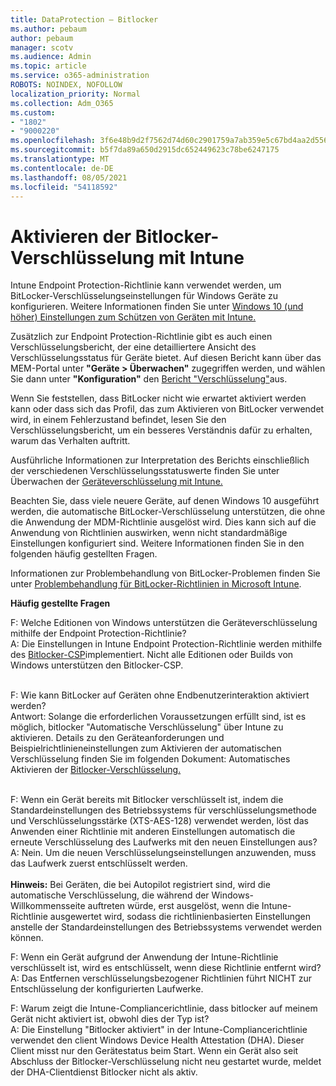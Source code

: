 ```yaml
---
title: DataProtection – Bitlocker
ms.author: pebaum
author: pebaum
manager: scotv
ms.audience: Admin
ms.topic: article
ms.service: o365-administration
ROBOTS: NOINDEX, NOFOLLOW
localization_priority: Normal
ms.collection: Adm_O365
ms.custom:
- "1802"
- "9000220"
ms.openlocfilehash: 3f6e48b9d2f7562d74d60c2901759a7ab359e5c67bd4aa2d556d941a41ab680c
ms.sourcegitcommit: b5f7da89a650d2915dc652449623c78be6247175
ms.translationtype: MT
ms.contentlocale: de-DE
ms.lasthandoff: 08/05/2021
ms.locfileid: "54118592"
---
```

# <a name="enabling-bitlocker-encryption-with-intune"></a>Aktivieren der Bitlocker-Verschlüsselung mit Intune

Intune Endpoint Protection-Richtlinie kann verwendet werden, um BitLocker-Verschlüsselungseinstellungen für Windows Geräte zu konfigurieren. Weitere Informationen finden Sie unter [Windows 10 (und höher) Einstellungen zum Schützen von Geräten mit Intune.](https://docs.microsoft.com/intune/endpoint-protection-windows-10#windows-encryption)

Zusätzlich zur Endpoint Protection-Richtlinie gibt es auch einen Verschlüsselungsbericht, der eine detailliertere Ansicht des Verschlüsselungsstatus für Geräte bietet. Auf diesen Bericht kann über das MEM-Portal unter **"Geräte > Überwachen"** zugegriffen werden, und wählen Sie dann unter **"Konfiguration"** den [Bericht "Verschlüsselung"](https://endpoint.microsoft.com/#blade/Microsoft_Intune_DeviceSettings/DevicesMonitorMenu/encryptionReport)aus.

Wenn Sie feststellen, dass BitLocker nicht wie erwartet aktiviert werden kann oder dass sich das Profil, das zum Aktivieren von BitLocker verwendet wird, in einem Fehlerzustand befindet, lesen Sie den Verschlüsselungsbericht, um ein besseres Verständnis dafür zu erhalten, warum das Verhalten auftritt.

Ausführliche Informationen zur Interpretation des Berichts einschließlich der verschiedenen Verschlüsselungsstatuswerte finden Sie unter Überwachen der [Geräteverschlüsselung mit Intune.](https://docs.microsoft.com/mem/intune/protect/encryption-monitor)

Beachten Sie, dass viele neuere Geräte, auf denen Windows 10 ausgeführt werden, die automatische BitLocker-Verschlüsselung unterstützen, die ohne die Anwendung der MDM-Richtlinie ausgelöst wird. Dies kann sich auf die Anwendung von Richtlinien auswirken, wenn nicht standardmäßige Einstellungen konfiguriert sind. Weitere Informationen finden Sie in den folgenden häufig gestellten Fragen.

Informationen zur Problembehandlung von BitLocker-Problemen finden Sie unter [Problembehandlung für BitLocker-Richtlinien in Microsoft Intune](https://docs.microsoft.com/intune/protect/troubleshoot-bitlocker-policies).
 
 
**Häufig gestellte Fragen**

F: Welche Editionen von Windows unterstützen die Geräteverschlüsselung mithilfe der Endpoint Protection-Richtlinie?<br>
A: Die Einstellungen in Intune Endpoint Protection-Richtlinie werden mithilfe des [Bitlocker-CSP](https://docs.microsoft.com/windows/client-management/mdm/bitlocker-csp)implementiert. Nicht alle Editionen oder Builds von Windows unterstützen den Bitlocker-CSP. <br><br>

F: Wie kann BitLocker auf Geräten ohne Endbenutzerinteraktion aktiviert werden?<br>
Antwort: Solange die erforderlichen Voraussetzungen erfüllt sind, ist es möglich, bitlocker "Automatische Verschlüsselung" über Intune zu aktivieren. Details zu den Geräteanforderungen und Beispielrichtlinieneinstellungen zum Aktivieren der automatischen Verschlüsselung finden Sie im folgenden Dokument: Automatisches Aktivieren der [Bitlocker-Verschlüsselung.](https://docs.microsoft.com/mem/intune/protect/encrypt-devices#silently-enable-bitlocker-on-devices) <br><br>

F: Wenn ein Gerät bereits mit Bitlocker verschlüsselt ist, indem die Standardeinstellungen des Betriebssystems für verschlüsselungsmethode und Verschlüsselungsstärke (XTS-AES-128) verwendet werden, löst das Anwenden einer Richtlinie mit anderen Einstellungen automatisch die erneute Verschlüsselung des Laufwerks mit den neuen Einstellungen aus?<br>
A: Nein. Um die neuen Verschlüsselungseinstellungen anzuwenden, muss das Laufwerk zuerst entschlüsselt werden.<br><br>
**Hinweis:** Bei Geräten, die bei Autopilot registriert sind, wird die automatische Verschlüsselung, die während der Windows-Willkommensseite auftreten würde, erst ausgelöst, wenn die Intune-Richtlinie ausgewertet wird, sodass die richtlinienbasierten Einstellungen anstelle der Standardeinstellungen des Betriebssystems verwendet werden können.
 
F: Wenn ein Gerät aufgrund der Anwendung der Intune-Richtlinie verschlüsselt ist, wird es entschlüsselt, wenn diese Richtlinie entfernt wird?<br>
A: Das Entfernen verschlüsselungsbezogener Richtlinien führt NICHT zur Entschlüsselung der konfigurierten Laufwerke.
 
F: Warum zeigt die Intune-Compliancerichtlinie, dass bitlocker auf meinem Gerät nicht aktiviert ist, obwohl dies der Typ ist?<br>
A: Die Einstellung "Bitlocker aktiviert" in der Intune-Compliancerichtlinie verwendet den client Windows Device Health Attestation (DHA). Dieser Client misst nur den Gerätestatus beim Start. Wenn ein Gerät also seit Abschluss der Bitlocker-Verschlüsselung nicht neu gestartet wurde, meldet der DHA-Clientdienst Bitlocker nicht als aktiv.
 
 